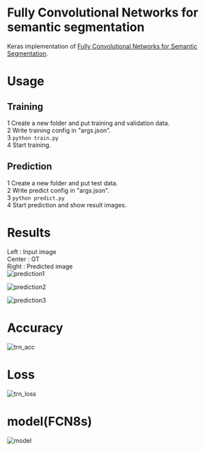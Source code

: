 # Fully Convolutional Networks for semantic segmentation

Keras implementation of 
[Fully Convolutional Networks for Semantic Segmentation](https://arxiv.org/abs/1411.4038).

# Usage
## Training
1 Create a new folder and put training and validation data.  
2 Write training config in "args.json".  
3 `python train.py`  
4 Start training.

## Prediction
1 Create a new folder and put test data.  
2 Write predict config in "args.json".  
3 `python predict.py`  
4 Start prediction and show result images.


# Results
Left : Input image  
Center : GT  
Right : Predicted image  
![prediction1](https://user-images.githubusercontent.com/35373553/50434073-4521f400-091f-11e9-885b-4fe26e994fc9.png)

![prediction2](https://user-images.githubusercontent.com/35373553/50443929-e6717000-0948-11e9-9127-6c36ac71aecc.png)

![prediction3](https://user-images.githubusercontent.com/35373553/50443984-28021b00-0949-11e9-960e-1024c55954dd.png)


# Accuracy
![trn_acc](https://user-images.githubusercontent.com/35373553/50443918-d0fc4600-0948-11e9-8146-355d67651e4b.png)

# Loss
![trn_loss](https://user-images.githubusercontent.com/35373553/50443921-d35ea000-0948-11e9-999a-a46ac75b06d5.png)

# model(FCN8s)
![model](https://user-images.githubusercontent.com/35373553/50434663-7ac7dc80-0921-11e9-8ece-64d19476a42a.png)